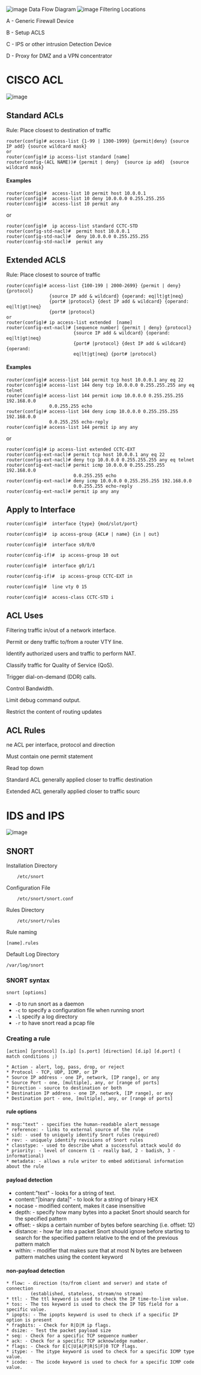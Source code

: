 ![image](https://ptgmedia.pearsoncmg.com/images/chap2_9781587144462/elementLinks/02fig15_alt.jpg)
Data Flow Diagram
![image](https://git.cybbh.space/net/public/raw/master/modules/networking/slides-v4/images/placement4.jpg)
Filtering Locations

A - Generic Firewall Device

B - Setup ACLS 

C - IPS or other intrusion Detection Device

D - Proxy for DMZ and a VPN concentrator

# CISCO ACL
![image](https://git.cybbh.space/net/public/raw/master/modules/networking/slides-v4/images/T4a_ACL_Naming2.jpg)

## Standard ACLs
Rule: Place closest to destination of traffic
```
router(config)# access-list {1-99 | 1300-1999} {permit|deny} {source IP add} {source wildcard mask}
or
router(config)# ip access-list standard [name]
router(config-(ACL NAME))# {permit | deny}  {source ip add}  {source wildcard mask}
```
#### Examples
```
router(config)#  access-list 10 permit host 10.0.0.1
router(config)#  access-list 10 deny 10.0.0.0 0.255.255.255
router(config)#  access-list 10 permit any
```
or
```
router(config)#  ip access-list standard CCTC-STD
router(config-std-nacl)#  permit host 10.0.0.1
router(config-std-nacl)#  deny 10.0.0.0 0.255.255.255
router(config-std-nacl)#  permit any
```

## Extended ACLS
Rule: Place closest to source of traffic
```
router(config)# access-list {100-199 | 2000-2699} {permit | deny} {protocol}
                {source IP add & wildcard} {operand: eq|lt|gt|neq}
                {port# |protocol} {dest IP add & wildcard} {operand: eq|lt|gt|neq}
                {port# |protocol}
or
router(config)# ip access-list extended  [name]
router(config-ext-nacl)# [sequence number] {permit | deny} {protocol}
                         {source IP add & wildcard} {operand: eq|lt|gt|neq}
                         {port# |protocol} {dest IP add & wildcard} {operand:
                         eq|lt|gt|neq} {port# |protocol}
```
#### Examples
```
router(config)# access-list 144 permit tcp host 10.0.0.1 any eq 22
router(config)# access-list 144 deny tcp 10.0.0.0 0.255.255.255 any eq telnet
router(config)# access-list 144 permit icmp 10.0.0.0 0.255.255.255 192.168.0.0
                0.0.255.255 echo
router(config)# access-list 144 deny icmp 10.0.0.0 0.255.255.255 192.168.0.0
                0.0.255.255 echo-reply
router(config)# access-list 144 permit ip any any
```
or
```
router(config)# ip access-list extended CCTC-EXT
router(config-ext-nacl)# permit tcp host 10.0.0.1 any eq 22
router(config-ext-nacl)# deny tcp 10.0.0.0 0.255.255.255 any eq telnet
router(config-ext-nacl)# permit icmp 10.0.0.0 0.255.255.255 192.168.0.0
                         0.0.255.255 echo
router(config-ext-nacl)# deny icmp 10.0.0.0 0.255.255.255 192.168.0.0
                         0.0.255.255 echo-reply
router(config-ext-nacl)# permit ip any any
```
## Apply to Interface
```
router(config)#  interface {type} {mod/slot/port}

router(config)#  ip access-group {ACL# | name} {in | out}

router(config)#  interface s0/0/0

router(config-if)#  ip access-group 10 out

router(config)#  interface g0/1/1

router(config-if)#  ip access-group CCTC-EXT in

router(config)#  line vty 0 15

router(config)#  access-class CCTC-STD i
```
## ACL Uses
Filtering traffic in/out of a network interface.

Permit or deny traffic to/from a router VTY line.

Identify authorized users and traffic to perform NAT.

Classify traffic for Quality of Service (QoS).

Trigger dial-on-demand (DDR) calls.

Control Bandwidth.

Limit debug command output.

Restrict the content of routing updates

## ACL Rules
ne ACL per interface, protocol and direction

Must contain one permit statement

Read top down

Standard ACL generally applied closer to traffic destination

Extended ACL generally applied closer to traffic sourc
# IDS and IPS
![image](https://git.cybbh.space/net/public/raw/master/modules/networking/slides-v4/images/T13_IDSList.jpg)
## SNORT
Installation Directory
```
    /etc/snort
```
Configuration File
```
    /etc/snort/snort.conf
```
Rules Directory
```
    /etc/snort/rules
```
Rule naming
```
[name].rules
```
Default Log Directory
```
/var/log/snort
```
### SNORT syntax
```
snort [options]
```
- `-D` to run snort as a daemon
- `-c` to specify a configuration file when running snort
- `-l` specify a log directory
- `-r` to have snort read a pcap file

### Creating a rule
```
[action] [protocol] [s.ip] [s.port] [direction] [d.ip] [d.port] ( match conditions ;)
```
```
* Action - alert, log, pass, drop, or reject
* Protocol - TCP, UDP, ICMP, or IP
* Source IP address - one IP, network, [IP range], or any
* Source Port - one, [multiple], any, or [range of ports]
* Direction - source to destination or both
* Destination IP address - one IP, network, [IP range], or any
* Destination port - one, [multiple], any, or [range of ports]
```
#### rule options
```
* msg:"text" - specifies the human-readable alert message
* reference: - links to external source of the rule
* sid: - used to uniquely identify Snort rules (required)
* rev: - uniquely identify revisions of Snort rules
* classtype: - used to describe what a successful attack would do
* priority: - level of concern (1 - really bad, 2 - badish, 3 - informational)
* metadata: - allows a rule writer to embed additional information about the rule
```
#### payload detection

- content:"text" - looks for a string of text.
- content:"|binary data|" - to look for a string of binary HEX
- nocase - modified content, makes it case insensitive
- depth: - specify how many bytes into a packet Snort should search for the
           specified pattern
- offset: - skips a certain number of bytes before searching (i.e. offset: 12)
- distance: - how far into a packet Snort should ignore before starting to
              search for the specified pattern relative to the end of the
              previous pattern match
- within: - modifier that makes sure that at most N bytes are between pattern
            matches using the content keyword

#### non-payload detection
```
* flow: - direction (to/from client and server) and state of connection
         (established, stateless, stream/no stream)
* ttl: - The ttl keyword is used to check the IP time-to-live value.
* tos: - The tos keyword is used to check the IP TOS field for a specific value.
* ipopts: - The ipopts keyword is used to check if a specific IP option is present
* fragbits: - Check for R|D|M ip flags.
* dsize: - Test the packet payload size
* seq: - Check for a specific TCP sequence number
* ack: - Check for a specific TCP acknowledge number.
* flags: - Check for E|C|U|A|P|R|S|F|0 TCP flags.
* itype: - The itype keyword is used to check for a specific ICMP type value.
* icode: - The icode keyword is used to check for a specific ICMP code value.
```
